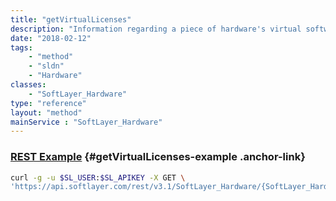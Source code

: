 ```yaml
---
title: "getVirtualLicenses"
description: "Information regarding a piece of hardware's virtual software licenses."
date: "2018-02-12"
tags:
    - "method"
    - "sldn"
    - "Hardware"
classes:
    - "SoftLayer_Hardware"
type: "reference"
layout: "method"
mainService : "SoftLayer_Hardware"
---
```


### [REST Example](#getVirtualLicenses-example) <a href="/article/rest/"><i class="fas fa-question"></i></a> {#getVirtualLicenses-example .anchor-link} 
```bash
curl -g -u $SL_USER:$SL_APIKEY -X GET \
'https://api.softlayer.com/rest/v3.1/SoftLayer_Hardware/{SoftLayer_HardwareID}/getVirtualLicenses'
```
